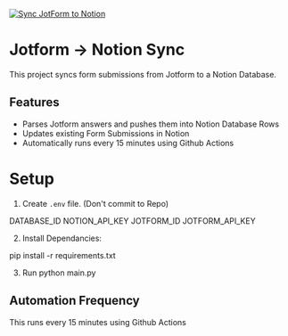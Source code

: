 [![Sync JotForm to Notion](https://github.com/japansocietynyc/jotform-notion/actions/workflows/sync.yml/badge.svg)](https://github.com/japansocietynyc/jotform-notion/actions/workflows/sync.yml)

# Jotform -> Notion Sync

This project syncs form submissions from Jotform to a Notion Database. 

## Features

- Parses Jotform answers and pushes them into Notion Database Rows
- Updates existing Form Submissions in Notion
- Automatically runs every 15 minutes using Github Actions

# Setup 

1. Create `.env` file. (Don't commit to Repo)

DATABASE_ID
NOTION_API_KEY
JOTFORM_ID
JOTFORM_API_KEY

2. Install Dependancies:

pip install -r requirements.txt

3. Run python main.py

## Automation Frequency

This runs every 15 minutes using Github Actions
